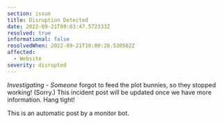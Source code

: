 ```yaml
---
section: issue
title: Disruption Detected
date: 2022-09-21T09:03:47.572333Z
resolved: true
informational: false
resolvedWhen: 2022-09-21T10:00:28.530582Z
affected:
  - Website
severity: disrupted
---
```

*Investigating* - _Someone_ forgot to feed the plot bunnies, so they stopped working! (Sorry.) This incident post will be updated once we have more information. Hang tight!

This is an automatic post by a monitor bot.
        